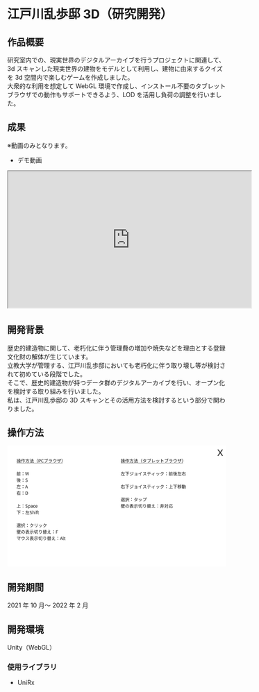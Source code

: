 # 江戸川乱歩邸 3D（研究開発）

## 作品概要

研究室内での、現実世界のデジタルアーカイブを行うプロジェクトに関連して、3d スキャンした現実世界の建物をモデルとして利用し、建物に由来するクイズを 3d 空間内で楽しむゲームを作成しました。<br>
大衆的な利用を想定して WebGL 環境で作成し、インストール不要のタブレットブラウザでの動作もサポートできるよう、LOD を活用し負荷の調整を行いました。

## 成果

※動画のみとなります。

- デモ動画

<iframe src="https://drive.google.com/file/d/1k35wufTdoyisutr6vBGYYY8kVEbuPzid/preview" width="560" height="315" allow="autoplay"></iframe>

## 開発背景

歴史的建造物に関して、老朽化に伴う管理費の増加や焼失などを理由とする登録文化財の解体が生じています。<br>
立教大学が管理する、江戸川乱歩邸においても老朽化に伴う取り壊し等が検討されて初めている段階でした。<br>
そこで、歴史的建造物が持つデータ群のデジタルアーカイブを行い、オープン化を検討する取り組みを行いました。<br>
私は、江戸川乱歩邸の 3D スキャンとその活用方法を検討するという部分で関わりました。

## 操作方法

![](img/edogawa_sousa.png)

## 開発期間

2021 年 10 月～ 2022 年 2 月

## 開発環境

Unity（WebGL）

### 使用ライブラリ

- UniRx

<!-- ## 開発メンバーと担当範囲 -->

<!-- ## ポイント -->

<!-- ## 展望 -->
